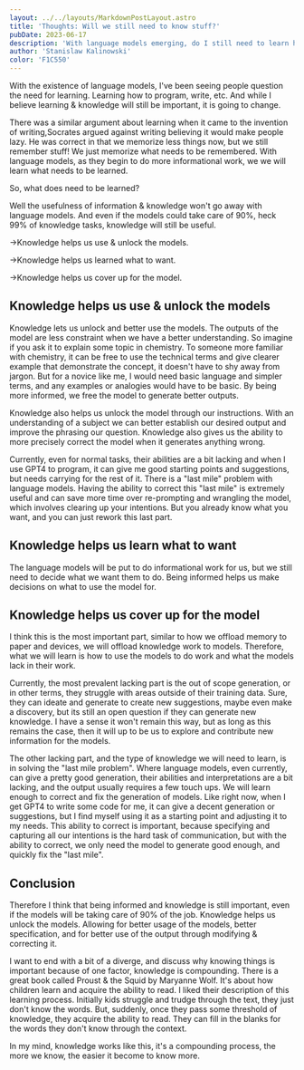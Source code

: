 ```yaml
---
layout: ../../layouts/MarkdownPostLayout.astro
title: 'Thoughts: Will we still need to know stuff?'
pubDate: 2023-06-17
description: 'With language models emerging, do I still need to learn how to program?'
author: 'Stanislaw Kalinowski'
color: 'F1C550'
---
```

With the existence of language models, I've been seeing people question the need for learning. Learning how to program, write, etc. And while I believe learning & knowledge will still be important, it is going to change.

There was a similar argument about learning when it came to the invention of writing,Socrates argued against writing believing it would make people lazy. He was correct in that we memorize less things now, but we still remember stuff! We just memorize what needs to be remembered. With language models, as they begin to do more informational work, we we will learn what needs to be learned.

So, what does need to be learned? 

Well the usefulness of information & knowledge won't go away with language models. And even if the models could take care of 90%, heck 99% of knowledge tasks, knowledge will still be useful.

→Knowledge helps us use & unlock the models.

→Knowledge helps us learned what to want.

→Knowledge helps us cover up for the model.

## Knowledge helps us use & unlock the models

Knowledge lets us unlock and better use the models. The outputs of the model are less constraint when we have a better understanding. So imagine if you ask it to explain some topic in chemistry. To someone more familiar with chemistry, it can be free to use the technical terms and give clearer example that demonstrate the concept, it doesn't have to shy away from jargon. But for a novice like me, I would need basic language and simpler terms, and any examples or analogies would have to be basic. By being more informed, we free the model to generate better outputs.

Knowledge also helps us unlock the model through our instructions. With an understanding of a subject we can better establish our desired output and improve the phrasing our question. Knowledge also gives us the ability to more precisely correct the model when it generates anything wrong.

Currently, even for normal tasks, their abilities are a bit lacking and when I use GPT4 to program, it can give me good starting points and suggestions, but needs carrying for the rest of it. There is a "last mile" problem with language models. Having the ability to correct this "last mile" is extremely useful and can save more time over re-prompting and wrangling the model, which involves clearing up your intentions. But you already know what you want, and you can just rework this last part.

## Knowledge helps us learn what to want

The language models will be put to do informational work for us, but we still need to decide what we want them to do. Being informed helps us make decisions on what to use the model for.

## Knowledge helps us cover up for the model

I think this is the most important part, similar to how we offload memory to paper and devices, we will offload knowledge work to models. Therefore, what we will learn is how to use the models to do work and what the models lack in their work.

Currently, the most prevalent lacking part is the out of scope generation, or in other terms, they struggle with areas outside of their training data. Sure, they can ideate and generate to create new suggestions, maybe even make a discovery, but its still an open question if they can generate new knowledge. I have a sense it won't remain this way, but as long as this remains the case, then it will up to be us to explore and contribute new information for the models.

The other lacking part, and the type of knowledge we will need to learn, is in solving the "last mile problem". Where language models, even currently, can give a pretty good generation, their abilities and interpretations are a bit lacking, and the output usually requires a few touch ups. We will learn enough to correct and fix the generation of models. Like right now, when I get GPT4 to write some code for me, it can give a decent generation or suggestions, but I find myself using it as a starting point and adjusting it to my needs. This ability to correct is important, because specifying and capturing all our intentions is the hard task of communication, but with the ability to correct, we only need the model to generate good enough, and quickly fix the "last mile".

## Conclusion

Therefore I think that being informed and knowledge is still important, even if the models will be taking care of 90% of the job. Knowledge helps us unlock the models. Allowing for better usage of the models, better specification, and for better use of the output through modifying & correcting it.

I want to end with a bit of a diverge, and discuss why knowing things is important because of one factor, knowledge is compounding. There is a great book called Proust & the Squid by Maryanne Wolf. It's about how children learn and acquire the ability to read. I liked their description of this learning process. Initially kids struggle and trudge through the text, they just don't know the words. But, suddenly, once they pass some threshold of knowledge, they acquire the ability to read. They can fill in the blanks for the words they don't know through the context. 

In my mind, knowledge works like this, it's a compounding process, the more we know, the easier it become to know more.